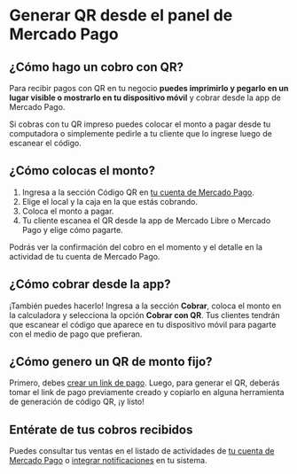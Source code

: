 # Generar QR desde el panel de Mercado Pago

## ¿Cómo hago un cobro con QR?

Para recibir pagos con QR en tu negocio **puedes imprimirlo y pegarlo en un lugar visible o mostrarlo en tu dispositivo móvil** y cobrar desde la app de Mercado Pago.

Si cobras con tu QR impreso puedes colocar el monto a pagar desde tu computadora o simplemente pedirle a tu cliente que lo ingrese luego de escanear el código.

## ¿Cómo colocas el monto?  

1. Ingresa a la sección Código QR en [tu cuenta de Mercado Pago](https://www.mercadopago.com.ar/qr-code/amount).
2. Elige el local y la caja en la que estás cobrando.
3. Coloca el monto a pagar.
4. Tu cliente escanea el QR desde la app de Mercado Libre o Mercado Pago y elige cómo pagarte.


Podrás ver la confirmación del cobro en el momento y el detalle en la actividad de tu cuenta de Mercado Pago.


## ¿Cómo cobrar desde la app?

¡También puedes hacerlo! Ingresa a la sección **Cobrar**, coloca el monto en la calculadora y selecciona la opción **Cobrar con QR**. Tus clientes tendrán que escanear el código que aparece en tu dispositivo móvil para pagarte con el medio de pago que prefieran.

## ¿Cómo genero un QR de monto fijo? 

Primero, debes [crear un link de pago](https://www.mercadopago.com.ar/tools/create). Luego, para generar el QR, deberás tomar el link de pago previamente creado y copiarlo en alguna herramienta de generación de código QR, ¡y listo!

## Entérate de tus cobros recibidos

Puedes consultar tus ventas en el listado de actividades de [tu cuenta de Mercado Pago](https://www.mercadopago[FAKER][URL][DOMAIN]/activities) o [integrar notificaciones](/developers/es/guides/notifications/ipn/introduction) en tu sistema.


